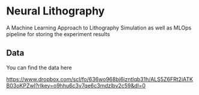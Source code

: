 # Neural Lithography 
A Machine Learning Approach to Lithography Simulation as well as MLOps pipeline for storing the experiment results

## Data
You can find the data here

https://www.dropbox.com/scl/fo/636wo968bj6jzntlqb31h/ALS5Z6FRt2iATKB03oKPZwI?rlkey=o9hhu6c3v7qe6c3mdzlbv2c59&dl=0